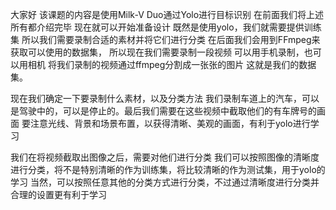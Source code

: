 大家好
该课题的内容是使用Milk-V Duo通过Yolo进行目标识别
在前面我们将上述所有都介绍完毕
现在就可以开始准备设计
既然是使用yolo，我们就需要提供训练集
所以我们需要录制合适的素材并将它们进行分类
在后面我们会用到FFmpeg来获取可以使用的数据集，
所以现在我们需要录制一段视频
可以用手机录制，也可以用相机
将我们录制的视频通过ffmpeg分割成一张张的图片
这就是我们的数据集。

现在我们确定一下要录制什么素材，以及分类方法
我们录制车道上的汽车，可以是驾驶中的，可以是停止的。最后我们需要在这些视频中截取他们的有车牌号的画面
要注意光线、背景和场景布置，以获得清晰、美观的画面，有利于yolo进行学习

我们在将视频截取出图像之后，需要对他们进行分类
我们可以按照图像的清晰度进行分类，将不是特别清晰的作为训练集，将比较清晰的作为测试集，用于yolo的学习
当然，可以按照任意其他的分类方式进行分类，不过通过清晰度进行分类并合理的设置更有利于学习





